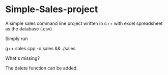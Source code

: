 # Simple-Sales-project


A simple sales command line project written in c++ with excel spreadsheet as the database (.csv)



Simply run 


g++ sales.cpp -o sales && ./sales

What's missing?


The delete function can be added.

